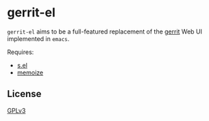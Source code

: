 gerrit-el
=========

`gerrit-el` aims to be a full-featured replacement of the [gerrit](https://code.google.com/p/gerrit/) Web UI implemented in `emacs`.


Requires:

* [s.el](https://github.com/magnars/s.el)
* [memoize](https://github.com/skeeto/emacs-memoize)

License
-------

[GPLv3](http://www.gnu.org/copyleft/gpl.html)
